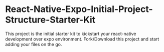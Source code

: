 # React-Native-Expo-Initial-Project-Structure-Starter-Kit
This project is the initial starter kit to kickstart your react-native development over expo environment. Fork/Download this project and start adding your files on the go.
